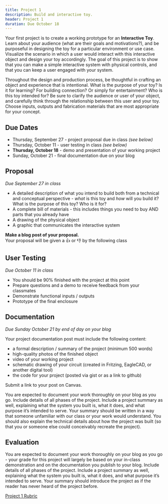 ```yaml
---
title: Project 1
description: Build and interactive toy.
header: Project 1
duration: Due October 18
---
```


Your first project is to create a working prototype for an **Interactive Toy**. Learn about your audience (what are their goals and motivations?), and be purposeful in designing the toy for a particular environment or use case. Visualize the scenario in which a user would interact with this interactive object and design your toy accordingly. The goal of this project is to show that you can make a simple interactive system with physical controls, and that you can keep a user engaged with your system.

Throughout the design and production process, be thoughtful in crafting an object and experience that is intentional. What is the purpose of your toy? Is it for learning? For building connection? Or simply for entertainment? Who is this toy intended for? Be sure to clarify the audience or user of your object, and carefully think through the relationship between this user and your toy. Choose inputs, outputs and fabrication materials that are most appropriate for your concept.

## Due Dates

- Thursday, September 27 - project proposal due in class *(see below)*
- Thursday, October 11 - user testing in class *(see below)*
- <span class="proj">**Thursday, October 18**</span> - demo and presentation of your working project
- Sunday, October 21 - final documentation due on your blog


## Proposal
*Due September 27 in class*

- A detailed description of what you intend to build both from a technical and conceptual perspective - *what* is this toy and *how* will you build it? What is the purpose of this toy? Who is it for?
- A complete bill of materials - this includes things you need to buy AND parts that you already have
- A drawing of the physical object
- A graphic that communicates the interactive system

**Make a blog post of your proposal.** <br>Your proposal will be given a 👍 or 👎 by the following class


## User Testing
*Due October 11 in class*

- You should be 90% finished with the project at this point
- Prepare questions and a demo to receive feedback from your classmates
- Demonstrate functional inputs / outputs
- Prototype of the final enclosure

## Documentation
*Due Sunday October 21 by end of day on your blog*

Your project documentation post must include the following content:

+ a formal description / summary of the project (minimum 500 words)
+ high-quality photos of the finished object
+ video of your working project
+ schematic drawing of your circuit (created in Fritzing, EagleCAD, or another digital tool)
+ the code for your project (posted via gist or as a link to github)

Submit a link to your post on Canvas.

You are expected to document your work thoroughly on your blog as you go. Include details of all phases of the project. Include a project summary as well, explaining what the system you built is, what it does, and what purpose it’s intended to serve. Your summary should be written in a way that someone unfamiliar with our class or your work would understand. You should also explain the technical details about how the project was built (so that you or someone else could conceivably recreate the project).


## Evaluation

You are expected to document your work thoroughly on your blog as you go - your grade for this project will largely be based on your in-class demonstration and on the documentation you publish to your blog. Include details of all phases of the project. Include a project summary as well, explaining what the system you built is, what it does, and what purpose it’s intended to serve. Your summary should introduce the project as if the reader has never heard of the project before.

<span class="proj">[Project 1 Rubric]()</span>
